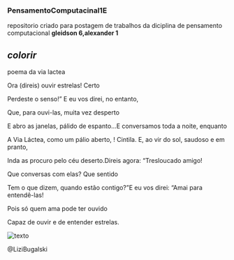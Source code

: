 ### PensamentoComputacinal1E
repositorio criado para postagem de trabalhos da diciplina de pensamento computacional
**gleidson 6,alexander 1**

## _**colorir**_

poema da via lactea

Ora (direis) ouvir estrelas! Certo

Perdeste o senso!” E eu vos direi, no entanto,

Que, para ouvi-las, muita vez desperto

E abro as janelas, pálido de espanto…E conversamos toda a noite, enquanto

A Via Láctea, como um pálio aberto,
!
Cintila. E, ao vir do sol, saudoso e em pranto,

Inda as procuro pelo céu deserto.Direis agora: “Tresloucado amigo!

Que conversas com elas? Que sentido

Tem o que dizem, quando estão contigo?”E eu vos direi: “Amai para entendê-las!

Pois só quem ama pode ter ouvido

Capaz de ouvir e de entender estrelas.

![texto](https://img.freepik.com/fotos-premium/via-lactea-com-estrelas-e-poeira-espacial-no-universo_33900-3.jpg?size=626&ext=jpg)

@LiziBugalski
